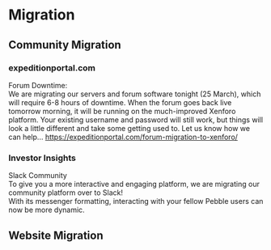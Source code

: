 # Migration

## Community Migration

### expeditionportal.com

Forum Downtime:  
We are migrating our servers and forum software tonight (25 March), which will require 6-8 hours of downtime. When the forum goes back live tomorrow morning, it will be running on the much-improved Xenforo platform. Your existing username and password will still work, but things will look a little different and take some getting used to. Let us know how we can help...
<https://expeditionportal.com/forum-migration-to-xenforo/>

### Investor Insights

Slack Community  
To give you a more interactive and engaging platform, we are migrating our community platform over to Slack!  
With its messenger formatting, interacting with your fellow Pebble users can now be more dynamic.  

## Website Migration
